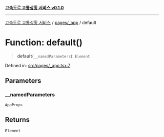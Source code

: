 [**고속도로 교통상황 서비스 v0.1.0**](../../../README.md)

***

[고속도로 교통상황 서비스](../../../modules.md) / [pages/\_app](../README.md) / default

# Function: default()

> **default**(`__namedParameters`): `Element`

Defined in: [src/pages/\_app.tsx:7](https://github.com/ksheyon123/road-status-preview/blob/d56258a23fae54155a9cd30000ae39fff6269a67/src/pages/_app.tsx#L7)

## Parameters

### \_\_namedParameters

`AppProps`

## Returns

`Element`
